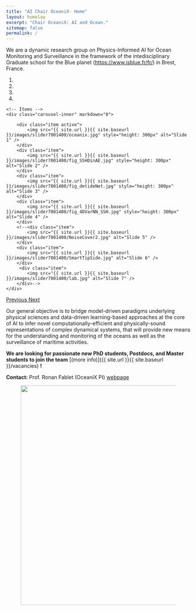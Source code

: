 ```yaml
---
title: "AI Chair OceaniX- Home"
layout: homelay
excerpt: "Chair OceaniX: AI and Ocean."
sitemap: false
permalink: /
---
```


We are a dynamic research group on Physics-Informed AI for Ocean Monitoring and Surveillance in the framework of the 
intedisciplinary Graduate school for the Blue planet (https://www.isblue.fr/fr/) in Brest, France. 

<div markdown="0" id="carousel" class="carousel slide" data-ride="carousel" data-interval="5000" data-pause="hover" >
    <!-- Menu -->
    <ol class="carousel-indicators">
        <li data-target="#carousel" data-slide-to="0" class="active"></li>
        <li data-target="#carousel" data-slide-to="1"></li>
        <li data-target="#carousel" data-slide-to="2"></li>
        <li data-target="#carousel" data-slide-to="3"></li>
        <!--<li data-target="#carousel" data-slide-to="4"></li>
        <li data-target="#carousel" data-slide-to="5"></li>
        <li data-target="#carousel" data-slide-to="6"></li>-->
    </ol>

    <!-- Items -->
    <div class="carousel-inner" markdown="0">

        <div class="item active">
            <img src="{{ site.url }}{{ site.baseurl }}/images/slider7001400/oceanix.jpg" style="height: 300px" alt="Slide 1" />
        </div>
        <div class="item">
            <img src="{{ site.url }}{{ site.baseurl }}/images/slider7001400/fig_SSHDinAE.jpg" style="height: 300px" alt="Slide 2" />
        </div>
        <div class="item">
            <img src="{{ site.url }}{{ site.baseurl }}/images/slider7001400/fig_detideNet.jpg" style="height: 300px" alt="Slide 3" />
        </div>
        <div class="item">
            <img src="{{ site.url }}{{ site.baseurl }}/images/slider7001400/fig_4DVarNN_SSH.jpg" style="height: 300px" alt="Slide 4" />
        </div>
        <!--<div class="item">
            <img src="{{ site.url }}{{ site.baseurl }}/images/slider7001400/NoiseCover2.jpg" alt="Slide 5" />
        </div>
        <div class="item">
            <img src="{{ site.url }}{{ site.baseurl }}/images/slider7001400/SmartTipSide.jpg" alt="Slide 6" />
        </div>       
         <div class="item">
            <img src="{{ site.url }}{{ site.baseurl }}/images/slider7001400/lab.jpg" alt="Slide 7" />
        </div>-->
    </div>
  <a class="left carousel-control" href="#carousel" role="button" data-slide="prev">
    <span class="glyphicon glyphicon-chevron-left" aria-hidden="true"></span>
    <span class="sr-only">Previous</span>
  </a>
  <a class="right carousel-control" href="#carousel" role="button" data-slide="next">
    <span class="glyphicon glyphicon-chevron-right" aria-hidden="true"></span>
    <span class="sr-only">Next</span>
  </a>
</div>

Our general objective is to bridge model-driven paradigms underlying physical sciences and data-driven learning-based approaches at the core of AI to infer novel computationally-efficient and physically-sound representations of complex dynamical systems, that will provide new means for the understanding and monitoring of the oceans as well as the surveillance of maritime activities. 

**We are  looking for passionate new PhD students, Postdocs, and Master students to join the team** [(more info)]({{ site.url }}{{ site.baseurl }}/vacancies) **!**

**Contact:** Prof. Ronan Fablet (OceaniX PI) [webpage](https://rfablet.github.io/)

<figure class="fourth">
  <img src="{{ site.url }}{{ site.baseurl }}/images/logopic/logo_OceanixSupport.jpg" style="width: 600px">
  <!--<img src="{{ site.url }}{{ site.baseurl }}/images/logopic/logo_ISBLUE.png" style="width: 50px">
  <img src="{{ site.url }}{{ site.baseurl }}/images/logopic/logo_anr.png" style="width: 50px">-->
</figure>
